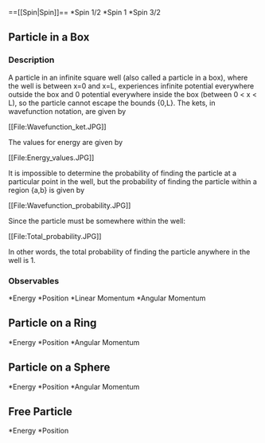 ==[[Spin|Spin]]==
*Spin 1/2
*Spin 1
*Spin 3/2

## Particle in a Box
### Description
A particle in an infinite square well (also called a particle in a box), where the well is between x=0 and x=L, experiences infinite potential everywhere outside the box and 0 potential everywhere inside the box (between 0 < x < L), so the particle cannot escape the bounds {0,L}. The kets, in wavefunction notation, are given by

[[File:Wavefunction_ket.JPG]]

The values for energy are given by

[[File:Energy_values.JPG]]

It is impossible to determine the probability of finding the particle at a particular point in the well, but the probability of finding the particle within a region {a,b} is given by

[[File:Wavefunction_probability.JPG]]

Since the particle must be somewhere within the well:

[[File:Total_probability.JPG]]

In other words, the total probability of finding the particle anywhere in the well is 1.
### Observables
*Energy
*Position
*Linear Momentum
*Angular Momentum

## Particle on a Ring
*Energy
*Position
*Angular Momentum

## Particle on a Sphere
*Energy
*Position
*Angular Momentum

## Free Particle
*Energy
*Position
